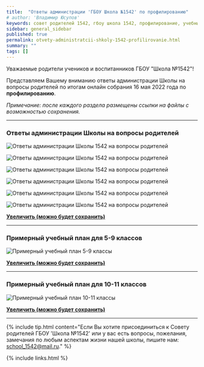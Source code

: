 ```yaml
---
title:  "Ответы администрации 'ГБОУ Школа №1542' по профилированию"
# author: 'Владимир Юсупов'
keywords: совет родителей 1542, гбоу школа 1542, профилирование, учебный план 2022-2023
sidebar: general_sidebar
published: true
permalink: otvety-administratcii-shkoly-1542-profilirovanie.html
summary: ""
tags: []
---
```


Уважаемые родители учеников и воспитанников ГБОУ "Школа №1542"!

Представляем Вашему вниманию ответы администрации Школы на вопросы родителей по итогам онлайн собрания 16 мая 2022 года по **профилированию**.

*Примечание: после каждого раздела размещены ссылки на файлы с возможностью сохранения.*

***

### Ответы администрации Школы на вопросы родителей

<p><img src="{{ "images/otvety-administratcii-shkoly-1542_01.png" }}" alt="Ответы администрации Школы 1542 на вопросы родителей"/></p>
<p><img src="{{ "images/otvety-administratcii-shkoly-1542_02.png" }}" alt="Ответы администрации Школы 1542 на вопросы родителей"/></p>
<p><img src="{{ "images/otvety-administratcii-shkoly-1542_03.png" }}" alt="Ответы администрации Школы 1542 на вопросы родителей"/></p>
<p><img src="{{ "images/otvety-administratcii-shkoly-1542_04.png" }}" alt="Ответы администрации Школы 1542 на вопросы родителей"/></p>
<p><img src="{{ "images/otvety-administratcii-shkoly-1542_05.png" }}" alt="Ответы администрации Школы 1542 на вопросы родителей"/></p>
<p><img src="{{ "images/otvety-administratcii-shkoly-1542_06.png" }}" alt="Ответы администрации Школы 1542 на вопросы родителей"/></p>

[**Увеличить (можно будет сохранить)**](https://rodsovet1542.ru/images/otvety_administratcii_1542_profilirovanie_.pdf)

***

### Примерный учебный план для 5-9 классов 

<p><img src="{{ "images/primernyj-uchebnyj-plan-5-9.png" }}" alt="Примерный учебный план 5-9 классы"/></p>

[**Увеличить (можно будет сохранить)**](https://rodsovet1542.ru/images/primernyj-uchebnyj-plan-5-9.png)

*** 

### Примерный учебный план для 10-11 классов

<p><img src="{{ "images/primernyj-uchebnyj-plan-10-11.png" }}" alt="Примерный учебный план 10-11 классы"/></p>

[**Увеличить (можно будет сохранить)**](https://rodsovet1542.ru/images/primernyj-uchebnyj-plan-10-11.png)


***

{% include tip.html content="Если Вы хотите присоединиться к Совету родителей ГБОУ 'Школа №1542' или у вас есть вопросы, пожелания, замечания по любым аспектам жизни нашей школы, пишите нам: [school_1542@mail.ru](mailto:school_1542@mail.ru)." %}


{% include links.html %}
